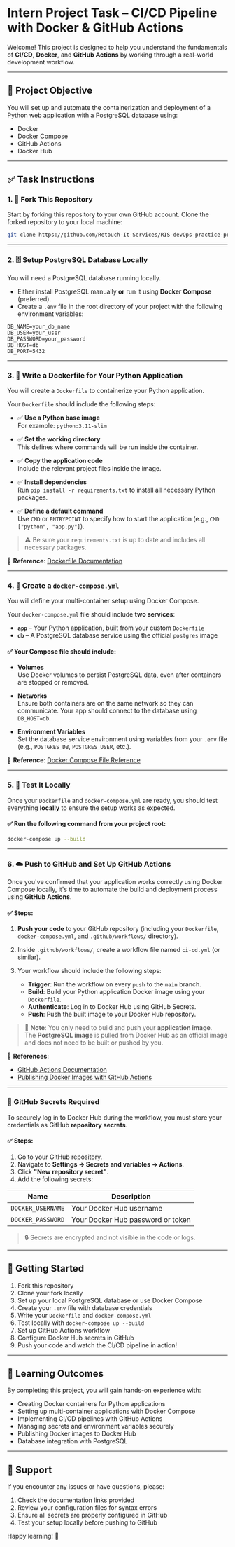 # Intern Project Task – CI/CD Pipeline with Docker & GitHub Actions

Welcome! This project is designed to help you understand the fundamentals of **CI/CD**, **Docker**, and **GitHub Actions** by working through a real-world development workflow.

---

## 📌 Project Objective

You will set up and automate the containerization and deployment of a Python web application with a PostgreSQL database using:

- Docker
- Docker Compose
- GitHub Actions
- Docker Hub

---

## ✅ Task Instructions

### 1. 🔗 Fork This Repository

Start by forking this repository to your own GitHub account. Clone the forked repository to your local machine:

```bash
git clone https://github.com/Retouch-It-Services/RIS-devOps-practice-project.git
```

---

### 2. 🗄️ Setup PostgreSQL Database Locally

You will need a PostgreSQL database running locally.

- Either install PostgreSQL manually **or** run it using **Docker Compose** (preferred).
- Create a `.env` file in the root directory of your project with the following environment variables:

```env
DB_NAME=your_db_name
DB_USER=your_user
DB_PASSWORD=your_password
DB_HOST=db
DB_PORT=5432
```

---

### 3. 🐳 Write a Dockerfile for Your Python Application

You will create a `Dockerfile` to containerize your Python application.

Your `Dockerfile` should include the following steps:

- ✅ **Use a Python base image**  
  For example: `python:3.11-slim`

- ✅ **Set the working directory**  
  This defines where commands will be run inside the container.

- ✅ **Copy the application code**  
  Include the relevant project files inside the image.

- ✅ **Install dependencies**  
  Run `pip install -r requirements.txt` to install all necessary Python packages.

- ✅ **Define a default command**  
  Use `CMD` or `ENTRYPOINT` to specify how to start the application (e.g., `CMD ["python", "app.py"]`).

> ⚠️ Be sure your `requirements.txt` is up to date and includes all necessary packages.

📘 **Reference**: [Dockerfile Documentation](https://docs.docker.com/engine/reference/builder/)

---

### 4. 🧩 Create a `docker-compose.yml`

You will define your multi-container setup using Docker Compose.

Your `docker-compose.yml` file should include **two services**:

- **`app`** – Your Python application, built from your custom `Dockerfile`
- **`db`** – A PostgreSQL database service using the official `postgres` image

#### ✅ Your Compose file should include:

- **Volumes**  
  Use Docker volumes to persist PostgreSQL data, even after containers are stopped or removed.

- **Networks**  
  Ensure both containers are on the same network so they can communicate. Your app should connect to the database using `DB_HOST=db`.

- **Environment Variables**  
  Set the database service environment using variables from your `.env` file (e.g., `POSTGRES_DB`, `POSTGRES_USER`, etc.).

📘 **Reference**: [Docker Compose File Reference](https://docs.docker.com/compose/compose-file/)

---

### 5. 🧪 Test It Locally

Once your `Dockerfile` and `docker-compose.yml` are ready, you should test everything **locally** to ensure the setup works as expected.

#### ✅ Run the following command from your project root:

```bash
docker-compose up --build
```

---

### 6. ☁️ Push to GitHub and Set Up GitHub Actions

Once you've confirmed that your application works correctly using Docker Compose locally, it's time to automate the build and deployment process using **GitHub Actions**.

#### ✅ Steps:

1. **Push your code** to your GitHub repository (including your `Dockerfile`, `docker-compose.yml`, and `.github/workflows/` directory).

2. Inside `.github/workflows/`, create a workflow file named `ci-cd.yml` (or similar).

3. Your workflow should include the following steps:

   - **Trigger**: Run the workflow on every `push` to the `main` branch.
   - **Build**: Build your Python application Docker image using your `Dockerfile`.
   - **Authenticate**: Log in to Docker Hub using GitHub Secrets.
   - **Push**: Push the built image to your Docker Hub repository.

> 🧠 **Note**: You only need to build and push your **application image**.  
> The **PostgreSQL image** is pulled from Docker Hub as an official image and does not need to be built or pushed by you.

📘 **References**:

- [GitHub Actions Documentation](https://docs.github.com/en/actions)
- [Publishing Docker Images with GitHub Actions](https://docs.github.com/en/actions/publishing-packages/publishing-docker-images)

---

### 🔐 GitHub Secrets Required

To securely log in to Docker Hub during the workflow, you must store your credentials as GitHub **repository secrets**.

#### ✅ Steps:

1. Go to your GitHub repository.
2. Navigate to **Settings → Secrets and variables → Actions**.
3. Click **"New repository secret"**.
4. Add the following secrets:

| Name              | Description                         |
|-------------------|-------------------------------------|
| `DOCKER_USERNAME` | Your Docker Hub username            |
| `DOCKER_PASSWORD` | Your Docker Hub password or token   |

> 🔒 Secrets are encrypted and not visible in the code or logs.

---

## 🚀 Getting Started

1. Fork this repository
2. Clone your fork locally
3. Set up your local PostgreSQL database or use Docker Compose
4. Create your `.env` file with database credentials
5. Write your `Dockerfile` and `docker-compose.yml`
6. Test locally with `docker-compose up --build`
7. Set up GitHub Actions workflow
8. Configure Docker Hub secrets in GitHub
9. Push your code and watch the CI/CD pipeline in action!

---

## 🎯 Learning Outcomes

By completing this project, you will gain hands-on experience with:

- Creating Docker containers for Python applications
- Setting up multi-container applications with Docker Compose
- Implementing CI/CD pipelines with GitHub Actions
- Managing secrets and environment variables securely
- Publishing Docker images to Docker Hub
- Database integration with PostgreSQL

---

## 🤝 Support

If you encounter any issues or have questions, please:

1. Check the documentation links provided
2. Review your configuration files for syntax errors
3. Ensure all secrets are properly configured in GitHub
4. Test your setup locally before pushing to GitHub

Happy learning! 🎉
